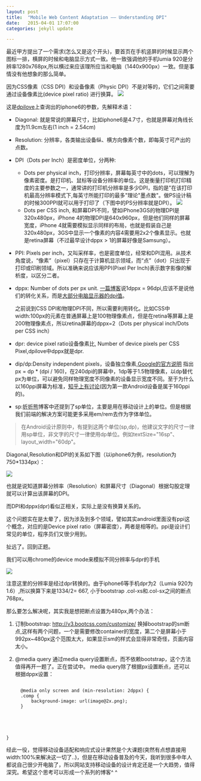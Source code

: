 ```yaml
---
layout: post
title:  "Mobile Web Content Adaptation —— Understanding DPI"
date:   2015-04-01 17:07:00
categories: jekyll update

---
```



最近甲方提出了一个需求(怎么又是这个开头)，要首页在手机竖屏的时候显示两个图标一排，横屏的时候和电脑显示方式一致。他一致强调他的手机lumia 920是分辨率1280x768px,所以横过来应该理所应当和电脑（1440x900px）一致。但是事情没有他想象的那么简单。

<!-- more -->

因为CSS像素（CSS DPI）和设备像素（Physic DPI）不是对等的，它们之间需要通过设备像素比(device pixel ratio) 进行换算。
![](/assets/article_images/2015/dpi-1.png)

这是[dpilove](http://dpi.lv/)上查询出的iphone6的参数，先解释术语：

* Diagonal: 就是常说的屏幕尺寸，比如iphone6是4.7寸，也就是屏幕对角线长度为11.9cm左右(1 inch = 2.54cm)
* Resolution: 分辨率，各类输出设备纵、横方向像素个数，即每英寸可产出的点数。
* DPI（Dots per Inch）是密度单位，分两种: 
	* Dots per physical inch，打印分辨率，屏幕每英寸中的dots，可以理解为像素密度。是打印机、鼠标等设备分辨率的单位。这是衡量打印机打印精度的主要参数之一，通常讲的打印机分辨率是多少DPI，指的是"在该打印机最高分辨率模式下,每英寸所能打印的最多"理论"墨点数"。做PS设计稿的时候300PPI就可以用于打印了（下图中的PS分辨率就是DPI）。
![](/assets/article_images/2015/dpi-2.png)
	* Dots per CSS inch, 和屏幕DPI不同，譬如iPhone3GS的物理DPI是320x480px，iPhone 4的物理DPI是640x960px，但是他们同样的屏幕宽度，iPhone 4就需要模拟显示同样的布局，也就是假装自己是320x480px，3GS中显示一个像素的内容4需要用2x2个像素显示。也就是retina屏幕（不过最早设计dppx > 1的屏幕好像是Samsung）。

* PPI: Pixels per inch，又叫采样率，也是密度单位，经常和DPI混用。从技术角度说，“像素”（pixel）只存在于计算机显示领域，而“点”（dot）只出现于打印或印刷领域。所以准确来说应该用PPI(Pixel Per Inch)表示数字影像的解析度，以区分二者。

* dppx: Number of dots per px unit. [一篇博客](http://madewithdrew.com/blog/working-with-dppx/)说1dppx = 96dpi,应该不是说他们的转化关系，而是[大部分电脑显示器的dpi值](http://blogs.msdn.com/b/fontblog/archive/2005/11/08/where-does-96-dpi-come-from-in-windows.aspx)。

	之前说到CSS DPI和物理DPI不同，所以需要利用转化。比如CSS中width:100px的元素在普通屏幕上是100物理像素点，但是在retina等屏幕上是200物理像素点，所以retina屏幕的dppx=2（Dots per physical inch/Dots per CSS inch）
	
 
* dpr: device pixel ratio设备像素比, Number of device pixels per CSS Pixel,dpilove中dppx就是dpr.

* dip/dp:Density independent pixels，设备独立像素,[Google的官方说明](http://developer.android.com/guide/practices/screens_support.html) 指出 px = dp * (dpi / 160)，在240dpi的屏幕中，1dp等于1.5物理像素，以dp替代px为单位，可以避免同样物理宽度不同像素的设备显示宽度不同。至于为什么以160ppi屏幕为标准，[知乎上有讨论](http://www.zhihu.com/question/20697111)(因为第一款Android设备是属于160ppi的)。
* sp:[折折熊](http://zhuanlan.zhihu.com/zhezhexiong/19565895)博客中还提到了sp单位，主要是用在移动设计上的单位。但是根据我们前端的解决方案可能更多采用em/rem去作为字体单位。
>在Android设计原则中，有提到这两个单位(sp,dp)，他建议文字的尺寸一律用sp单位，非文字的尺寸一律使用dp单位。例如textSize="16sp"、layout_width="60dp"。


Diagonal,Resolution和DPI的关系如下图（以iphone6为例，resolution为750*1334px）：

![](/assets/article_images/2015/dpi-3.png)

也就是说知道屏幕分辨率（Resolution）和屏幕尺寸（Diagonal）根据勾股定理就可以计算出该屏幕的DPI。

而DPI和dppx(dpr)看似正相关，实际上是没有换算关系的。

这个问题实在是太晕了，因为涉及到多个领域，譬如其实android里面没有ppi这个概念，对应的是Device pixel ratio（屏幕密度），两者是相等的。ppi是设计们常见的单位，程序员们又很少用到。


扯远了。回到正题。

我们可以用chrome的device mode来模拟不同分辨率与dpr的手机

![](/assets/article_images/2015/dpi-4.png)


注意这里的分辨率是经过dpr转换的。由于iphone6等手机dpr为2（Lumia 920为1.6）,所以换算下来是1334/2= 667, 小于bootstrap .col-xs和.col-sx之间的断点768px。

那么要怎么解决呢，其实我是想把断点设置为480px,两个办法：

1. 订制bootstrap: http://v3.bootcss.com/customize/
	换掉bootstrap的sm断点,这样有两个问题，一个是需要修改container的宽度，第二个是屏幕小于992px~480px这个范围太大，如果显示sm的样式会显得非常奇怪，页面内容太小。
	
2. @media query
	通过media query设置断点，而不依赖bootstrap，这个方法值得再开一题了。正在尝试中。 
	media query除了根据px设置断点，还可以根据dppx设置：
	<pre><code>
	 @media only screen and (min-resolution: 2dppx) {
     .comp {
         background-image: url(image@2x.png);
     }
 }
</code></pre>

经此一役，觉得移动设备适配和响应式设计果然是个大课题(突然有点想直接用width:100%来解决这一切了..)，但是在移动设备普及的今天，我听到很多中年人都说自己很少开电脑了，所以网站支持移动设备的设计肯定还是一个大趋势，值得深究。希望这个思考可以形成一个系列的博客^ ^